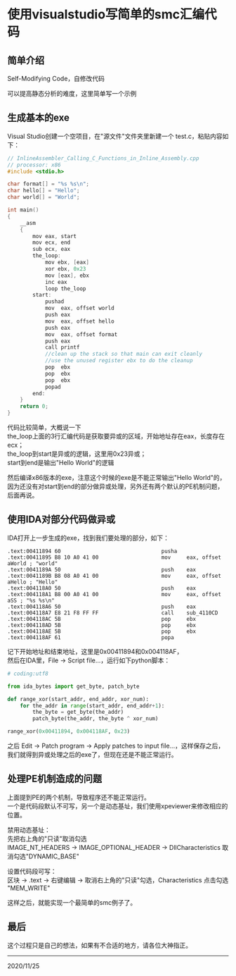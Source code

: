 # 使用visualstudio写简单的smc汇编代码

## 简单介绍
Self-Modifying Code，自修改代码  

可以提高静态分析的难度，这里简单写一个示例  


## 生成基本的exe
Visual Studio创建一个空项目，在"源文件"文件夹里新建一个 test.c，粘贴内容如下：  
```c
// InlineAssembler_Calling_C_Functions_in_Inline_Assembly.cpp
// processor: x86
#include <stdio.h>

char format[] = "%s %s\n";
char hello[] = "Hello";
char world[] = "World";

int main()
{
    __asm
    {
        mov eax, start
        mov ecx, end
        sub ecx, eax
        the_loop:
            mov ebx, [eax]
            xor ebx, 0x23
            mov [eax], ebx
            inc eax
            loop the_loop
        start:
            pushad
            mov  eax, offset world
            push eax
            mov  eax, offset hello
            push eax
            mov  eax, offset format
            push eax
            call printf
            //clean up the stack so that main can exit cleanly
            //use the unused register ebx to do the cleanup
            pop  ebx
            pop  ebx
            pop  ebx
            popad
        end: 
    }
    return 0;
}
```

代码比较简单，大概说一下  
the_loop上面的3行汇编代码是获取要异或的区域，开始地址存在eax，长度存在ecx；  
the_loop到start是异或的逻辑，这里用0x23异或；  
start到end是输出"Hello World"的逻辑  

然后编译x86版本的exe，注意这个时候的exe是不能正常输出"Hello World"的，因为还没有对start到end的部分做异或处理，另外还有两个默认的PE机制问题，后面再说。  


## 使用IDA对部分代码做异或
IDA打开上一步生成的exe，找到我们要处理的部分，如下：  
```
.text:00411894 60                                pusha
.text:00411895 B8 10 A0 41 00                    mov     eax, offset aWorld ; "world"
.text:0041189A 50                                push    eax
.text:0041189B B8 08 A0 41 00                    mov     eax, offset aHello ; "Hello"
.text:004118A0 50                                push    eax
.text:004118A1 B8 00 A0 41 00                    mov     eax, offset aSS ; "%s %s\n"
.text:004118A6 50                                push    eax
.text:004118A7 E8 21 F8 FF FF                    call    sub_4110CD
.text:004118AC 5B                                pop     ebx
.text:004118AD 5B                                pop     ebx
.text:004118AE 5B                                pop     ebx
.text:004118AF 61                                popa
```
记下开始地址和结束地址，这里是0x00411894和0x004118AF，  
然后在IDA里，File -> Script file...，运行如下python脚本：  
```python
# coding:utf8

from ida_bytes import get_byte, patch_byte

def range_xor(start_addr, end_addr, xor_num):
    for the_addr in range(start_addr, end_addr+1):
        the_byte = get_byte(the_addr)
        patch_byte(the_addr, the_byte ^ xor_num)

range_xor(0x00411894, 0x004118AF, 0x23)
```
之后 Edit -> Patch program -> Apply patches to input file...，这样保存之后，我们就得到异或处理之后的exe了，但现在还是不能正常运行。  


## 处理PE机制造成的问题
上面提到PE的两个机制，导致程序还不能正常运行。  
一个是代码段默认不可写，另一个是动态基址，我们使用xpeviewer来修改相应的位置。  

禁用动态基址：  
先把右上角的"只读"取消勾选  
IMAGE_NT_HEADERS -> IMAGE_OPTIONAL_HEADER -> DllCharacteristics 取消勾选"DYNAMIC_BASE"  

设置代码段可写：  
区块 -> .text -> 右键编辑 -> 取消右上角的"只读"勾选，Characteristics 点击勾选 "MEM_WRITE"  

这样之后，就能实现一个最简单的smc例子了。  


## 最后
这个过程只是自己的想法，如果有不合适的地方，请各位大神指正。  


---
2020/11/25  
